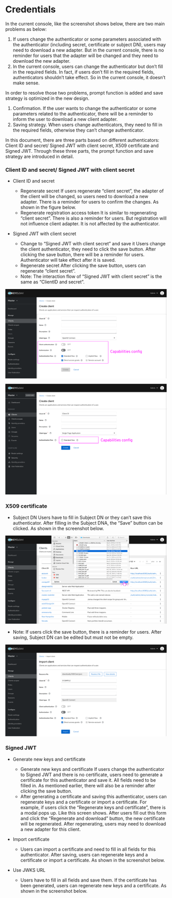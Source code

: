 # Credentials

In the current console, like the screenshot shows below, there are two main problems as below:
1. If users change the authenticator or some parameters associated with the authenticator (including secret, certificate or subject DN), users may need to download a new adapter. But in the current console, there is no reminder for users that the adapter will be changed and they need to download the new adapter.
2. In the current console, users can change the authenticator but don’t fill in the required fields. In fact, if users don’t fill in the required fields, authenticators shouldn’t take effect. So in the current console, it doesn’t make sense.

In order to resolve those two problems, prompt function is added and save strategy is optimized in the new design.
1. Confirmation. If the user wants to change the authenticator or some parameters related to the authenticator, there will be a reminder to inform the user to download a new client adapter.
2. Saving strategy. When users change authenticators, they need to fill in the required fields, otherwise they can’t change authenticator.

In this document, there are three parts based on different authenticators: Client ID and secret/ Signed JWT with client secret, X509 certificate and Signed JWT. Through these three parts, the prompt function and save strategy are introduced in detail.  

### Client ID and secret/ Signed JWT with client secret

* Client ID and secret
  * Regenerate secret
  If users regenerate “client secret”, the adapter of the client will be changed, so users need to download a new adapter. There is a reminder for users to confirm the changes. As shown in the figure below.
  * Regenerate registration access token
  It is similar to regenerating “client secret”. There is also a reminder for users. But registration will not influence client adapter. It is not affected by the authenticator.

* Signed JWT with client secret
  * Change to “Signed JWT with client secret” and save it
  Users change the client authenticator, they need to click the save button. After clicking the save button, there will be a reminder for users. Authenticator will take effect after it is saved.
  * Regenerate secret
  After clicking the save button, users can regenerate “client secret”.
  * Note: The interaction flow of “Signed JWT with client secret” is the same as “ClientID and secret”.

![create-default](./_images/create-default.png)

![create-spa](./_images/create-spa.png)

### X509 certificate

* Subject DN
Users have to fill in Subject DN or they can’t save this authenticator. After filling in the Subject DNA, the “Save” button can be clicked. As shown in the screenshot below.

![import-select](./_images/import-select.png)

* Note: If users click the save button, there is a reminder for users. After saving, Subject DN can be edited but must not be empty.

![import-default](./_images/import-default.png)

### Signed JWT

* Generate new keys and certificate
  * Generate new keys and certificate
  If users change the authenticator to Signed JWT and there is no certificate, users need to generate a certificate for this authenticator and save it. All fields need to be filled in.
  As mentioned earlier, there will also be a reminder after clicking the save button.
  * After generating a certificate and saving this authenticator, users can regenerate keys and a certificate or import a certificate. For example, if users click the “Regenerate keys and certificate”, there is a modal pops up. Like this screen shows.
  After users fill out this form and click the “Regenerate and download” button, the new certificate will be regenerated. After regenerating, users may need to download a new adapter for this client.

* Import certificate
  * Users can import a certificate and need to fill in all fields for this authenticator. After saving, users can regenerate keys and a certificate or import a certificate. As shown in the screenshot below.

* Use JWKS URL
  * Users have to fill in all fields and save them. If the certificate has been generated, users can regenerate new keys and a certificate. As shown in the screenshot below.

